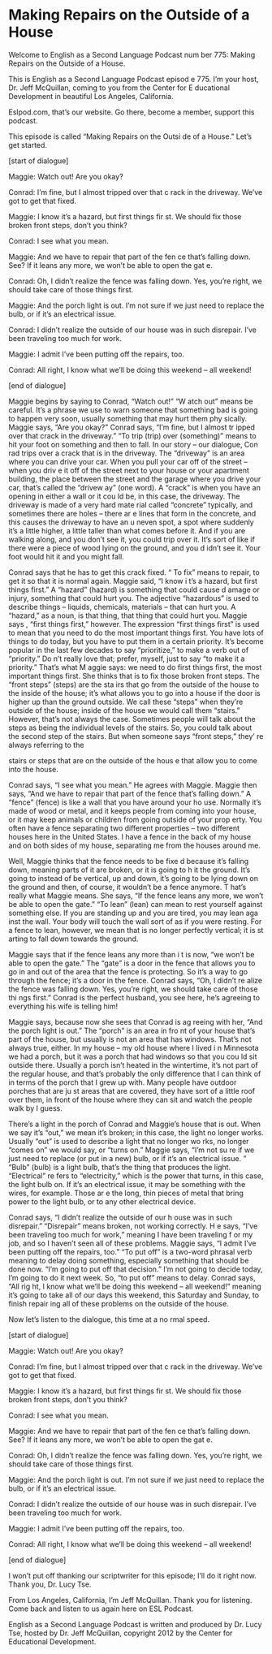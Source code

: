 # Making Repairs on the Outside of a House

Welcome to English as a Second Language Podcast num ber 775: Making Repairs on the Outside of a House. 

This is English as a Second Language Podcast episod e 775.  I’m your host, Dr. Jeff McQuillan, coming to you from the Center for E ducational Development in beautiful Los Angeles, California. 

Eslpod.com, that’s our website.  Go there, become a  member, support this podcast. 

This episode is called “Making Repairs on the Outsi de of a House.”  Let’s get started. 

[start of dialogue] 

Maggie:  Watch out!  Are you okay?   

Conrad:  I’m fine, but I almost tripped over that c rack in the driveway.  We’ve got to get that fixed. 

Maggie:  I know it’s a hazard, but first things fir st.  We should fix those broken front steps, don’t you think? 

Conrad:  I see what you mean. 

Maggie:  And we have to repair that part of the fen ce that’s falling down.  See?  If it leans any more, we won’t be able to open the gat e.   

Conrad:  Oh, I didn’t realize the fence was falling  down.  Yes, you’re right, we should take care of those things first. 

Maggie:  And the porch light is out.  I’m not sure if we just need to replace the bulb, or if it’s an electrical issue.   

Conrad:  I didn’t realize the outside of our house was in such disrepair.  I’ve been traveling too much for work.   

Maggie:  I admit I’ve been putting off the repairs,  too.   

Conrad:  All right, I know what we’ll be doing this  weekend – all weekend!  

 [end of dialogue] 

Maggie begins by saying to Conrad, “Watch out!”  “W atch out” means be careful. It’s a phrase we use to warn someone that something  bad is going to happen very soon, usually something that may hurt them phy sically.  Maggie says, “Are you okay?”  Conrad says, “I’m fine, but I almost tr ipped over that crack in the driveway.”  “To trip (trip) over (something)” means  to hit your foot on something and then to fall.  In our story – our dialogue, Con rad trips over a crack that is in the driveway.  The “driveway” is an area where you can drive your car.  When you pull your car off of the street – when you driv e it off of the street next to your house or your apartment building, the place between  the street and the garage where you drive your car, that’s called the “drivew ay” (one word).  A “crack” is when you have an opening in either a wall or it cou ld be, in this case, the driveway.  The driveway is made of a very hard mate rial called “concrete” typically, and sometimes there are holes – there ar e lines that form in the concrete, and this causes the driveway to have an u neven spot, a spot where suddenly it’s a little higher, a little taller than  what comes before it.  And if you are walking along, and you don’t see it, you could trip  over it.  It’s sort of like if there were a piece of wood lying on the ground, and you d idn’t see it.  Your foot would hit it and you might fall. 

Conrad says that he has to get this crack fixed.  “ To fix” means to repair, to get it so that it is normal again.  Maggie said, “I know i t’s a hazard, but first things first.” A “hazard” (hazard) is something that could cause d amage or injury, something that could hurt you.  The adjective “hazardous” is used to describe things – liquids, chemicals, materials – that can hurt you.  A “hazard,” as a noun, is that thing, that thing that could hurt you.  Maggie says , “first things first,” however. The expression “first things first” is used to mean  that you need to do the most important things first.  You have lots of things to  do today, but you have to put them in a certain priority.  It’s become popular in  the last few decades to say “prioritize,” to make a verb out of “priority.”  Do n’t really love that; prefer, myself, just to say “to make it a priority.”  That’s what M aggie says: we need to do first things first, the most important things first.  She  thinks that is to fix those broken front steps.  The “front steps” (steps) are the sta irs that go from the outside of the house to the inside of the house; it’s what allows you to go into a house if the door is higher up than the ground outside.  We call  these “steps” when they’re outside of the house; inside of the house we would call them “stairs.”  However, that’s not always the case.  Sometimes people will talk about the steps as being the individual levels of the stairs.  So, you could  talk about the second step of the stairs.  But when someone says “front steps,” they’ re always referring to the  

stairs or steps that are on the outside of the hous e that allow you to come into the house. 

Conrad says, “I see what you mean.”  He agrees with  Maggie.  Maggie then says, “And we have to repair that part of the fence  that’s falling down.”  A “fence” (fence) is like a wall that you have around your ho use.  Normally it’s made of wood or metal, and it keeps people from coming into  your house, or it may keep animals or children from going outside of your prop erty.  You often have a fence separating two different properties – two different  houses here in the United States.  I have a fence in the back of my house and  on both sides of my house, separating me from the houses around me. 

Well, Maggie thinks that the fence needs to be fixe d because it’s falling down, meaning parts of it are broken, or it is going to h it the ground.  It’s going to instead of be vertical, up and down, it’s going to be lying down on the ground and then, of course, it wouldn’t be a fence anymore.  T hat’s really what Maggie means.  She says, “If the fence leans any more, we won’t be able to open the gate.”  “To lean” (lean) can mean to rest yourself against something else.  If you are standing up and you are tired, you may lean aga inst the wall.  Your body will touch the wall sort of as if you were resting.  For  a fence to lean, however, we mean that is no longer perfectly vertical; it is st arting to fall down towards the ground.   

Maggie says that if the fence leans any more than i t is now, “we won’t be able to open the gate.”  The “gate” is a door in the fence that allows you to go in and out of the area that the fence is protecting.  So it’s a way to go through the fence; it’s a door in the fence.  Conrad says, “Oh, I didn’t re alize the fence was falling down. Yes, you’re right, we should take care of those thi ngs first.”  Conrad is the perfect husband, you see here, he’s agreeing to everything his wife is telling him!   

Maggie says, because now she sees that Conrad is ag reeing with her, “And the porch light is out.”  The “porch” is an area in fro nt of your house that’s part of the house, but usually is not an area that has windows.   That’s not always true, either.  In my house – my old house where I lived i n Minnesota we had a porch, but it was a porch that had windows so that you cou ld sit outside there.  Usually a porch isn’t heated in the wintertime, it’s not part  of the regular house, and that’s probably the only difference that I can think of in  terms of the porch that I grew up with.  Many people have outdoor porches that are ju st areas that are covered, they have sort of a little roof over them, in front  of the house where they can sit and watch the people walk by I guess.   

There’s a light in the porch of Conrad and Maggie’s  house that is out.  When we say it’s “out,” we mean it’s broken; in this case, the light no longer works.  Usually “out” is used to describe a light that no longer wo rks, no longer “comes on” we would say, or “turns on.”  Maggie says, “I’m not su re if we just need to replace (or put in a new) bulb, or if it’s an electrical issue. ”  “Bulb” (bulb) is a light bulb, that’s the thing that produces the light.  “Electrical” re fers to “electricity,” which is the power that turns, in this case, the light bulb on.  If it’s an electrical issue, it may be something with the wires, for example.  Those ar e the long, thin pieces of metal that bring power to the light bulb, or to any  other electrical device. 

Conrad says, “I didn’t realize the outside of our h ouse was in such disrepair.” “Disrepair” means broken, not working correctly.  H e says, “I’ve been traveling too much for work,” meaning I have been traveling f or my job, and so I haven’t seen all of these problems.  Maggie says, “I admit I’ve been putting off the repairs, too.”  “To put off” is a two-word phrasal verb meaning to delay doing something, especially something that should be done  now.  “I’m going to put off that decision.”  I’m not going to decide today, I’m  going to do it next week.  So, “to put off” means to delay.  Conrad says, “All rig ht, I know what we’ll be doing this weekend – all weekend!” meaning it’s going to take all of our days this weekend, this Saturday and Sunday, to finish repair ing all of these problems on the outside of the house. 

Now let’s listen to the dialogue, this time at a no rmal speed. 

[start of dialogue] 

Maggie:  Watch out!  Are you okay?   

Conrad:  I’m fine, but I almost tripped over that c rack in the driveway.  We’ve got to get that fixed. 

Maggie:  I know it’s a hazard, but first things fir st.  We should fix those broken front steps, don’t you think? 

Conrad:  I see what you mean. 

Maggie:  And we have to repair that part of the fen ce that’s falling down.  See?  If it leans any more, we won’t be able to open the gat e.   

Conrad:  Oh, I didn’t realize the fence was falling  down.  Yes, you’re right, we should take care of those things first. 

Maggie:  And the porch light is out.  I’m not sure if we just need to replace the bulb, or if it’s an electrical issue.   

Conrad:  I didn’t realize the outside of our house was in such disrepair.  I’ve been traveling too much for work.   

Maggie:  I admit I’ve been putting off the repairs,  too.   

Conrad:  All right, I know what we’ll be doing this  weekend – all weekend! 

[end of dialogue] 

I won’t put off thanking our scriptwriter for this episode; I’ll do it right now.  Thank you, Dr. Lucy Tse.   

From Los Angeles, California, I’m Jeff McQuillan.  Thank you for listening.  Come back and listen to us again here on ESL Podcast. 

English as a Second Language Podcast is written and  produced by Dr. Lucy Tse, hosted by Dr. Jeff McQuillan, copyright 2012 by the  Center for Educational Development.

